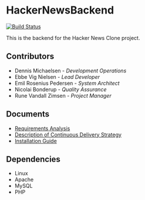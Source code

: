 # HackerNewsBackend
[![Build Status](https://travis-ci.org/ERPedersen/HackerNewsBackend.svg?branch=development)](https://travis-ci.org/ERPedersen/HackerNewsBackend)

This is the backend for the Hacker News Clone project.

## Contributors
- Dennis Michaelsen - *Development Operations*
- Ebbe Vig Nielsen - *Lead Developer*
- Emil Rosenius Pedersen - *System Architect*
- Nicolai Bonderup - *Quality Assurance*
- Rune Vandall Zimsen - *Project Manager*

## Documents
- [Requirements Analysis](/requirements-analysis.md)
- [Description of Continuous Delivery Strategy](/continuous-delivery.md)
- [Installation Guide](/installation.md)

## Dependencies
- Linux
- Apache
- MySQL
- PHP
